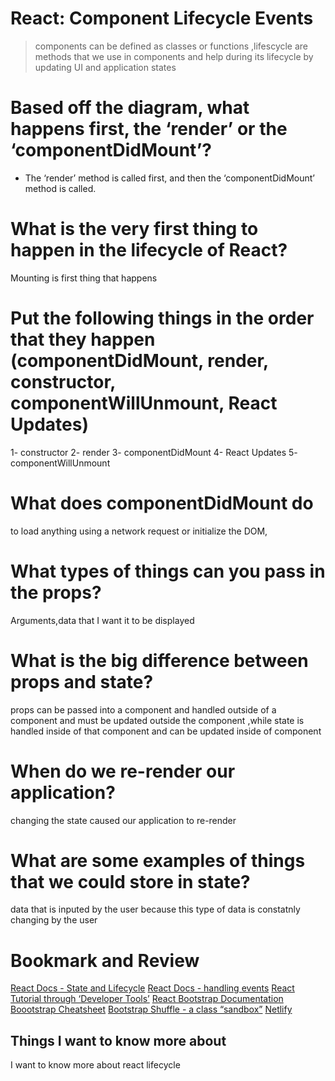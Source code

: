 # React: Component Lifecycle Events
> components can be defined as classes or functions ,lifescycle are  methods that we use in components and help during its lifecycle by updating UI and application states 

# Based off the diagram, what happens first, the ‘render’ or the ‘componentDidMount’?
- The ‘render’ method is called first, and then the ‘componentDidMount’ method is called.

# What is the very first thing to happen in the lifecycle of React?
  Mounting is first thing that happens

# Put the following things in the order that they happen (componentDidMount, render, constructor, componentWillUnmount, React Updates) 
1- constructor
2- render
3- componentDidMount
4- React Updates
5- componentWillUnmount

# What does componentDidMount do
to load anything using a network request or initialize the DOM, 


# What types of things can you pass in the props?
Arguments,data that I want  it to be displayed
# What is the big difference between props and state?
props can be passed into  a component and handled outside of a component and must be updated outside the component ,while
state is handled inside of that component and can be updated inside of component
# When do we re-render our application?
changing the state caused our application to re-render
# What are some examples of things that we could store in state?
data that is inputed by the user because this type of data is constatnly changing by the user

# Bookmark and Review
[React Docs - State and Lifecycle](https://reactjs.org/docs/state-and-lifecycle.html)
[React Docs - handling events](https://reactjs.org/docs/handling-events.html)
[React Tutorial through ‘Developer Tools’](https://reactjs.org/tutorial/tutorial.html)
[React Bootstrap Documentation](https://react-bootstrap.github.io/)
[Boootstrap Cheatsheet](https://getbootstrap.com/docs/5.0/examples/cheatsheet/)
[Bootstrap Shuffle - a class “sandbox”](https://bootstrapshuffle.com/classes)
[Netlify](https://www.netlify.com/)

## Things I want to know more about
I want to know more about react lifecycle


